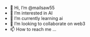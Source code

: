 - 👋 Hi, I’m @mailsaw55
- 👀 I’m interested in AI
- 🌱 I’m currently learning ai
- 💞️ I’m looking to collaborate on web3
- 📫 How to reach me ...

<!---
mailsaw55/mailsaw55 is a ✨ special ✨ repository because its `README.md` (this file) appears on your GitHub profile.
You can click the Preview link to take a look at your changes.
--->
